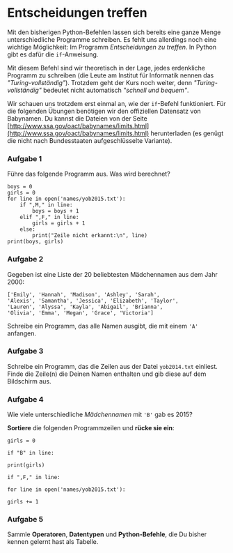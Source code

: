 
# Entscheidungen treffen

Mit den bisherigen Python-Befehlen lassen sich bereits eine ganze Menge unterschiedliche Programme schreiben. Es fehlt uns allerdings noch eine wichtige Möglichkeit: Im Programm *Entscheidungen zu treffen*. In Python gibt es dafür die `if`-Anweisung.

Mit diesem Befehl sind wir theoretisch in der Lage, jedes erdenkliche Programm zu schreiben (die Leute am Institut für Informatik nennen das *"Turing-vollständig"*). Trotzdem geht der Kurs noch weiter, denn *"Turing-vollständig"* bedeutet nicht automatisch *"schnell und bequem"*.

Wir schauen uns trotzdem erst einmal an, wie der `if`-Befehl funktioniert. Für die folgenden Übungen benötigen wir den offiziellen Datensatz von Babynamen. Du kannst die Dateien von der Seite [http://www.ssa.gov/oact/babynames/limits.html](http://www.ssa.gov/oact/babynames/limits.html) herunterladen (es genügt die nicht nach Bundesstaaten aufgeschlüsselte Variante). 


### Aufgabe 1

Führe das folgende Programm aus. Was wird berechnet?

    boys = 0
    girls = 0
    for line in open('names/yob2015.txt'):
        if ",M," in line:
            boys = boys + 1
        elif ",F," in line:
            girls = girls + 1
        else:
            print("Zeile nicht erkannt:\n", line)
    print(boys, girls)


### Aufgabe 2

Gegeben ist eine Liste der 20 beliebtesten Mädchennamen aus dem Jahr 2000:

    ['Emily', 'Hannah', 'Madison', 'Ashley', 'Sarah', 
    'Alexis', 'Samantha', 'Jessica', 'Elizabeth', 'Taylor', 
    'Lauren', 'Alyssa', 'Kayla', 'Abigail', 'Brianna', 
    'Olivia', 'Emma', 'Megan', 'Grace', 'Victoria']

Schreibe ein Programm, das alle Namen ausgibt, die mit einem `'A'` anfangen.


### Aufgabe 3

Schreibe ein Programm, das die Zeilen aus der Datei `yob2014.txt` einliest. Finde die Zeile(n) die Deinen Namen enthalten und gib diese auf dem Bildschirm aus.


### Aufgabe 4

Wie viele unterschiedliche *Mädchennamen* mit `'B'` gab es 2015?

**Sortiere** die folgenden Programmzeilen und **rücke sie ein**:

    girls = 0

    if "B" in line:

    print(girls)

    if ",F," in line:

    for line in open('names/yob2015.txt'):

    girls += 1


### Aufgabe 5

Sammle **Operatoren**, **Datentypen** und **Python-Befehle**, die Du bisher kennen gelernt hast als Tabelle.

